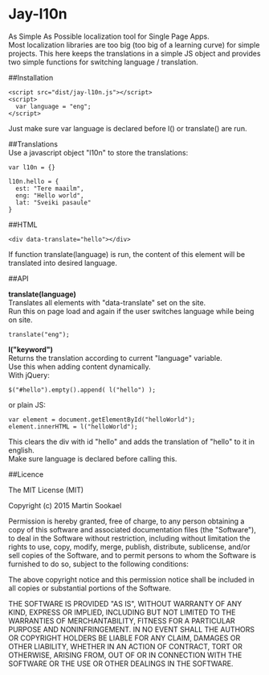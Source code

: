 Jay-l10n
===================

As Simple As Possible localization tool for Single Page Apps.  
Most localization libraries are too big (too big of a learning curve) for simple projects.
This here keeps the translations in a simple JS object and provides two simple functions for switching language / translation.

##Installation  
```  
<script src="dist/jay-l10n.js"></script>
<script>
  var language = "eng";
</script>
```  
Just make sure var language is declared before l() or translate() are run.

##Translations  
Use a javascript object "l10n" to store the translations:  
```  
var l10n = {}  

l10n.hello = {
  est: "Tere maailm",
  eng: "Hello world",
  lat: "Sveiki pasaule"
}
```  

##HTML  
```  
<div data-translate="hello"></div>
```  
If function translate(language) is run, the content of this element will be translated into desired language.  

##API  

**translate(language)**  
Translates all elements with "data-translate" set on the site.  
Run this on page load and again if the user switches language while being on site.  
```  
translate("eng");  
```  

**l("keyword")**  
Returns the translation according to current "language" variable.  
Use this when adding content dynamically.  
With jQuery:
```  
$("#hello").empty().append( l("hello") );
```  
or plain JS:
```  
var element = document.getElementById("helloWorld");
element.innerHTML = l("helloWorld");
```
This clears the div with id "hello" and adds the translation of "hello" to it in english.  
Make sure language is declared before calling this.  

##Licence  

The MIT License (MIT)  

Copyright (c) 2015 Martin Sookael  

Permission is hereby granted, free of charge, to any person obtaining a copy of this software and associated documentation files (the "Software"), to deal in the Software without restriction, including without limitation the rights to use, copy, modify, merge, publish, distribute, sublicense, and/or sell copies of the Software, and to permit persons to whom the Software is furnished to do so, subject to the following conditions:  

The above copyright notice and this permission notice shall be included in all copies or substantial portions of the Software.  

THE SOFTWARE IS PROVIDED "AS IS", WITHOUT WARRANTY OF ANY KIND, EXPRESS OR IMPLIED, INCLUDING BUT NOT LIMITED TO THE WARRANTIES OF MERCHANTABILITY, FITNESS FOR A PARTICULAR PURPOSE AND NONINFRINGEMENT. IN NO EVENT SHALL THE AUTHORS OR COPYRIGHT HOLDERS BE LIABLE FOR ANY CLAIM, DAMAGES OR OTHER LIABILITY, WHETHER IN AN ACTION OF CONTRACT, TORT OR OTHERWISE, ARISING FROM, OUT OF OR IN CONNECTION WITH THE SOFTWARE OR THE USE OR OTHER DEALINGS IN THE SOFTWARE.
